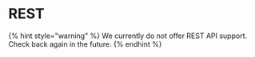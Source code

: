 # REST

{% hint style="warning" %}
We currently do not offer REST API support. Check back again in the future.
{% endhint %}



